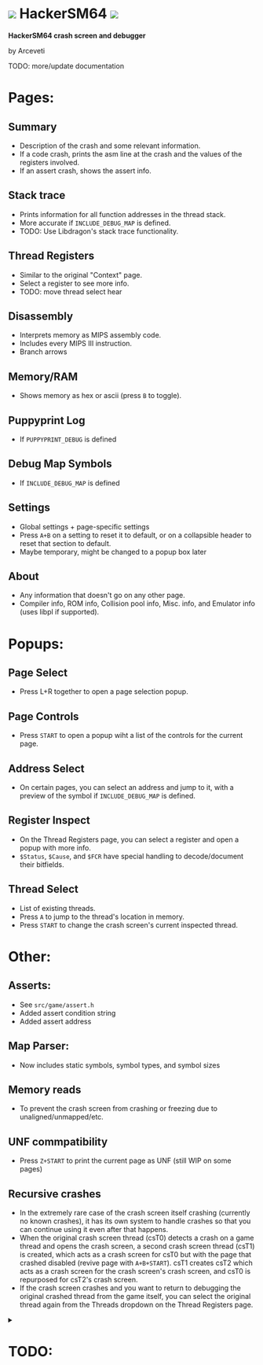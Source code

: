# ![](https://i.imgur.com/CeOukzk.gif) HackerSM64 ![](https://i.imgur.com/s0LUbTo.gif)

**HackerSM64 crash screen and debugger**

by Arceveti


TODO: more/update documentation


# Pages:

## Summary
- Description of the crash and some relevant information.
- If a code crash, prints the asm line at the crash and the values of the registers involved.
- If an assert crash, shows the assert info.

## Stack trace
- Prints information for all function addresses in the thread stack.
- More accurate if `INCLUDE_DEBUG_MAP` is defined.
- TODO: Use Libdragon's stack trace functionality.

## Thread Registers
- Similar to the original "Context" page.
- Select a register to see more info.
- TODO: move thread select hear

## Disassembly
- Interprets memory as MIPS assembly code.
- Includes every MIPS III instruction.
- Branch arrows

## Memory/RAM
- Shows memory as hex or ascii (press `B` to toggle).

## Puppyprint Log
- If `PUPPYPRINT_DEBUG` is defined

## Debug Map Symbols
- If `INCLUDE_DEBUG_MAP` is defined

## Settings
- Global settings + page-specific settings
- Press `A+B` on a setting to reset it to default, or on a collapsible header to reset that section to default.
- Maybe temporary, might be changed to a popup box later

## About
- Any information that doesn't go on any other page.
- Compiler info, ROM info, Collision pool info, Misc. info, and Emulator info (uses libpl if supported).

# Popups:

## Page Select
- Press L+R together to open a page selection popup.

## Page Controls
- Press `START` to open a popup wiht a list of the controls for the current page.

## Address Select
- On certain pages, you can select an address and jump to it, with a preview of the symbol if `INCLUDE_DEBUG_MAP` is defined.

## Register Inspect
- On the Thread Registers page, you can select a register and open a popup with more info.
- `$Status`, `$Cause`, and `$FCR` have special handling to decode/document their bitfields.

## Thread Select
- List of existing threads.
- Press `A` to jump to the thread's location in memory.
- Press `START` to change the crash screen's current inspected thread.

# Other:

## Asserts:
- See `src/game/assert.h`
- Added assert condition string
- Added assert address

## Map Parser:
- Now includes static symbols, symbol types, and symbol sizes

## Memory reads
- To prevent the crash screen from crashing or freezing due to unaligned/unmapped/etc.

## UNF commpatibility
- Press `Z+START` to print the current page as UNF (still WIP on some pages)

## Recursive crashes
- In the extremely rare case of the crash screen itself crashing (currently no known crashes), it has its own system to handle crashes so that you can continue using it even after that happens.
- When the original crash screen thread (csT0) detects a crash on a game thread and opens the crash screen, a second crash screen thread (csT1) is created, which acts as a crash screen for csT0 but with the page that crashed disabled (revive page with `A+B+START`). csT1 creates csT2 which acts as a crash screen for the crash screen's crash screen, and csT0 is repurposed for csT2's crash screen.
- If the crash screen crashes and you want to return to debugging the original crashed thread from the game itself, you can select the original thread again from the Threads dropdown on the Thread Registers page.


<details><summary><h1>TODO:</h1></summary>
<p>

### General
- **Fix thread queue list getting messed up (looped) after the second crash screen crash**
- **Fix the flickering on Ares (and some other emulators) if possible.**
- **Fix .rodata symbols not appearing in debug map.**
- Detect which segments are loaded to prevent trying to disasm garbage data (eg. reading from menu segment during normal gameplay).
- Don't have all crash screen code always loaded
  - Keep in its own segment then DMA it on crash?.
    - DMA to end of RAM right before Goddard.
    - Same place as map data.
    - Determine crash screen code/data size (like goddard.txt and debug_map.txt).
  - Simplified crash screen (for HLE? or if DMA fails?).
  - Ifdef the entire crash screen?
- Finish and clean up exception macros in `asm.h`.
- Move all inline asm stuff (eg. math_util.h) to `asm.h`/`asm.c`?
- Clean up `INCLUDE_DEBUG_MAP` ifdefs as much as possible.
- Verify whether `osWritebackDCacheAll()` usage is correct.
- Make the controls list in the popup scrollable if too long.
- A page to interpret memory as an image? For texture viewing? How would wrap width work?
  - Or a mode on the memory page to interpret byte pairs as large RGBA16 squares.
- Ability to undo address select and disasm jumps?
- Controls rebinding page (necessary?)
  - Or just preset controls modes in settings?
- Should assert macros be uppercase or lowercase?
- Horizontal text scrolling should actually scroll by pixels rather than scrolling the char buffer.
  - Use scissor box?
- Implement global grid system for selection cursor stuff.
- Better UNF print combo?
- Better page revive combo?
  - Should it just be a selection on the crashed page?
  - Currently `A+B+START`
- Better page select popup combo?
  - Currently `L+R`
- Write draw commands to a buffer then read them all at once instead of drawing directly?
  - 64-bit command entries
  - 1024 commands
  - 0x2000 bytes total
- Improve or remove WRAP macro.
- Is the stuff with `$(CRASH_TEXTURE_C_FILES)` in the makefile necessary?
- On a crash screen crash, should the new crash screen automatically return to the previous position debugging the crashed game thread instead of inspecting the first crash screen thread?
- Should cs_print/cs_draw be in util folder?
- Move print specific stuff out of util files.
- Update UNF to match pages.
- Should the coprocessor enum start at 0?
### Summary page
- Show cond bit from fpcsr if pc is c.cond? Or would that be the old cond bit?
- Special crash/assert handling:
  - RCP hang/Null SPTask (what RCP info can be printed?)
    - Mention the need to restart console when this happens.
    - rcp thread register and other interface registers
  - Object bank overflow (show bhv of the object that attempted to spawn)
  - Stack overflow
- Show hex and binary data on "illegal instruction" crash.
- Add thread display from thread registers page.
- Select section to go to the relevant page.
### Stack trace page
- Use Libdragon's better stack trace functionality.
- Mention that the stack is thread-specific (show thread on page?)
### Registers page
- Extended version with a scrollable list of all registers and their full 64 bit contents (Everything from [here](https://n64.readthedocs.io/index.html) plus any other CPU/RCP registers). Thread registers on top (old context page) then all registers if scroll down.
- Scrollable reginspect.
- Status register diagnostic/interrupt bits in reginspect
- Explain thread select
  - Controls
  - Explain that it affects the stack page (and summary page?)
  - Find out what that unknown thread 0 (libultra) thread is with pri 149 is that only appears with make UNF (but not necessarily if UNF is on)
  - Single-line thread display?
- Show offsets in parse register address names mode.
- Different colors for register names from parsed global variable names (disasm page too)?
- Multiple FPCSR descriptions at once (already kinda done in reginspect).
- Better 64-bit register handling
  - Automatic bit mode check based on registers
  - Use upper bits of float registers from odd registers
- Add "hi", "lo", and "rcp" from thread context.
- Show upper/odd bits of float registers on reginspect.
- Show direct register access values.
- Switch between registers in reginspect like pages or by selecting in the background.
- Determine whether that one register is a saved value or a frame pointer.
- Add missing controls descriptions.
- Fix floats in hex mode printing the incorrect data.
- Highlight registers used in instruction at pc.
### Disasm page
- Show addresses for each row (setting).
- Multi-line pseudoinstructions if possible (ABS, BLT, BGT, BLE, NEG, NEGU, NOT, BGE, LI, LA, SGE, SGE, ADD?).
- Is it possible to include function names inline at the beginning of each function without compromising scrolling?
- Can the `insn_as_string` and `insn_name` buffers be combined?
- Implement "OVERSCAN" mode for branch arrows.
- Translucent dividers at the end of symbols (already at beginning).
- Can the bootleg "multithreading" for branch arrows be removed now that there is no longer lag with binary symbol searching?
- Reset branch arrow distance when it won't overlap instead of wrapping only after the distance reaches the end of the screen.
- Save register data types in register buffer?
### Memory view page
- Read 4 bytes as address for address select popup (requires multi-select?).
- Binary view mode (disasm already has a version of this).
- Is search functionality possible/reasonable?
- Show dividers/borders around symbols?
### Map view page
- Should moving the cursor location here also change the location in ram view and disasm?
- Jumping to an address that's not in a symbol should find the nearest symbol index and jump to there.
- Is search functionality possible/reasonable?
- Describe "type" char.
- Determine segment/linker data type from map data?
### Logs page
- Timestamps?
### Settings page
- Save all changed settings somehow?
- Confirmation dialog box to reset all to defaults.
- Jump to the page from a page group.
- Fix/remove redundant/similar settings.
- Automatically add the page-specific settings instead of being a separate array.
- Individual page settings in each page's controls/help popup box.
- Move entirely to page-specific popup?
- Can this work without a buffer for shown entries like the threads page?
- Low vs. High resolution setting.
- Physical vs. Virtual address setting?
### About page
- Can this work without a buffer for shown entries like the threads page?
- Button to cycle memory size formats (bytes/kb/mb/hex/num entries)
- Arbitrarily determine microcode name (from map symbol?)
- Clean up code
- More entries:
  - Current RTC time if RTC is enabled? or `osGetTime()`/`osGetCount()`?
  - `gGlobalTimer`?
  - Mario action?
  - Mario floor?
  - VI/etc. info
</p>
</details>

